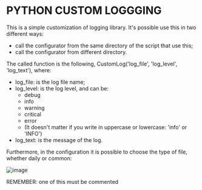 # PYTHON CUSTOM LOGGGING

This is a simple customization of logging library. It's possible use this in two different ways:
* call the configurator from the same directory of the script that use this;
* call the configurator from different directory.

The called function is the following, CustomLog('log_file', 'log_level', 'log_text'), where:
* log_file: is the log file name;
* log_level: is the log level, and can be:
    * debug
    * info
    * warning
    * critical
    * error
    * (It doesn't matter if you write in uppercase or lowercase: 'info' or 'INFO')
* log_text: is the message of the log.

Furthermore, in the configuration it is possible to choose the type of file, whether daily or common:

![image](https://github.com/fabydag19/python_custom_logging/assets/62938446/f2d5a6ad-4439-4acd-a993-ab181d02c3da)

REMEMBER: one of this must be commented
